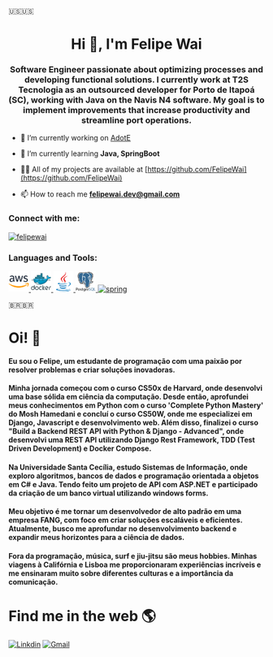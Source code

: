 🇺🇸🇺🇸
<h1 align="center">Hi 👋, I'm Felipe Wai</h1>
<h3 align="center">Software Engineer passionate about optimizing processes and developing functional solutions. I currently work at T2S Tecnologia as an outsourced developer for Porto de Itapoá (SC), working with Java on the Navis N4 software. My goal is to implement improvements that increase productivity and streamline port operations.</h3>

- 🔭 I’m currently working on [AdotE](https://adot-e.vercel.app/)

- 🌱 I’m currently learning **Java, SpringBoot**

- 👨‍💻 All of my projects are available at [https://github.com/FelipeWai](https://github.com/FelipeWai)

- 📫 How to reach me **felipewai.dev@gmail.com**

<h3 align="left">Connect with me:</h3>
<p align="left">
<a href="https://linkedin.com/in/felipewai" target="blank"><img align="center" src="https://raw.githubusercontent.com/rahuldkjain/github-profile-readme-generator/master/src/images/icons/Social/linked-in-alt.svg" alt="felipewai" height="30" width="40" /></a>
</p>

<h3 align="left">Languages and Tools:</h3>
<p align="left"> <a href="https://aws.amazon.com" target="_blank" rel="noreferrer"> <img src="https://raw.githubusercontent.com/devicons/devicon/master/icons/amazonwebservices/amazonwebservices-original-wordmark.svg" alt="aws" width="40" height="40"/> </a> <a href="https://www.docker.com/" target="_blank" rel="noreferrer"> <img src="https://raw.githubusercontent.com/devicons/devicon/master/icons/docker/docker-original-wordmark.svg" alt="docker" width="40" height="40"/> </a> <a href="https://www.java.com" target="_blank" rel="noreferrer"> <img src="https://raw.githubusercontent.com/devicons/devicon/master/icons/java/java-original.svg" alt="java" width="40" height="40"/> </a> <a href="https://www.postgresql.org" target="_blank" rel="noreferrer"> <img src="https://raw.githubusercontent.com/devicons/devicon/master/icons/postgresql/postgresql-original-wordmark.svg" alt="postgresql" width="40" height="40"/> </a> <a href="https://spring.io/" target="_blank" rel="noreferrer"> <img src="https://www.vectorlogo.zone/logos/springio/springio-icon.svg" alt="spring" width="40" height="40"/> </a> </p>


🇧🇷🇧🇷
# Oi! 👋

#### Eu sou o Felipe, um estudante de programação com uma paixão por resolver problemas e criar soluções inovadoras.

#### Minha jornada começou com o curso CS50x de Harvard, onde desenvolvi uma base sólida em ciência da computação. Desde então, aprofundei meus conhecimentos em Python com o curso 'Complete Python Mastery' do Mosh Hamedani e concluí o curso CS50W, onde me especializei em Django, Javascript e desenvolvimento web. Além disso, finalizei o curso "Build a Backend REST API with Python & Django - Advanced", onde desenvolvi uma REST API utilizando Django Rest Framework, TDD (Test Driven Development) e Docker Compose.

#### Na Universidade Santa Cecília, estudo Sistemas de Informação, onde exploro algoritmos, bancos de dados e programação orientada a objetos em C# e Java. Tendo feito um projeto de API com ASP.NET e participado da criação de um banco virtual utilizando windows forms.

#### Meu objetivo é me tornar um desenvolvedor de alto padrão em uma empresa FANG, com foco em criar soluções escaláveis e eficientes. Atualmente, busco me aprofundar no desenvolvimento backend e expandir meus horizontes para a ciência de dados.

#### Fora da programação, música, surf e jiu-jitsu são meus hobbies. Minhas viagens à Califórnia e Lisboa me proporcionaram experiências incríveis e me ensinaram muito sobre diferentes culturas e a importância da comunicação.


# Find me in the web 🌎
[![Linkdin](https://img.shields.io/badge/LinkedIn-0077B5?style=for-the-badge&logo=linkedin&logoColor=white)](https://www.linkedin.com/in/felipewai/)
[![Gmail](https://img.shields.io/badge/Gmail-D14836?style=for-the-badge&logo=gmail&logoColor=white)](mailto:felipewai.dev@gmail.com)
